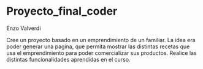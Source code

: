 # Proyecto_final_coder

Enzo Valverdi

Cree un proyecto basado en un emprendimiento de un familiar.
La idea era poder generar una pagina, que permita mostrar las distintas recetas que usa el emprendimiento para poder comercializar sus productos.
Realice las distintas funcionalidades aprendidas en el curso.
